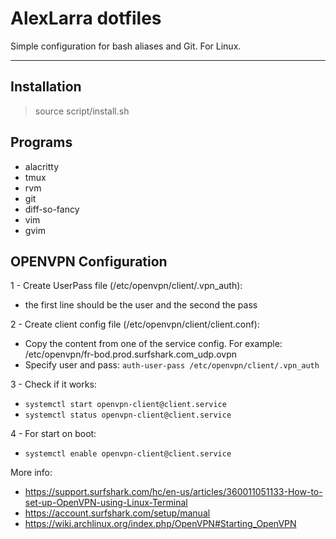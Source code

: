 AlexLarra dotfiles
===================


Simple configuration for bash aliases and Git. For Linux.

----------


Installation
-------------

> source script/install.sh

Programs
-------------
 - alacritty
 - tmux
 - rvm
 - git
 - diff-so-fancy
 - vim
 - gvim

OPENVPN Configuration
-------------

1 - Create UserPass file (/etc/openvpn/client/.vpn_auth):
* the first line should be the user and the second the pass

2 - Create client config file (/etc/openvpn/client/client.conf):
* Copy the content from one of the service config. For example: /etc/openvpn/fr-bod.prod.surfshark.com_udp.ovpn
* Specify user and pass: `auth-user-pass /etc/openvpn/client/.vpn_auth`

3 - Check if it works:
* `systemctl start openvpn-client@client.service`
* `systemctl status openvpn-client@client.service`

4 - For start on boot:
* `systemctl enable openvpn-client@client.service`

More info:
 * https://support.surfshark.com/hc/en-us/articles/360011051133-How-to-set-up-OpenVPN-using-Linux-Terminal
 * https://account.surfshark.com/setup/manual
 * https://wiki.archlinux.org/index.php/OpenVPN#Starting_OpenVPN
